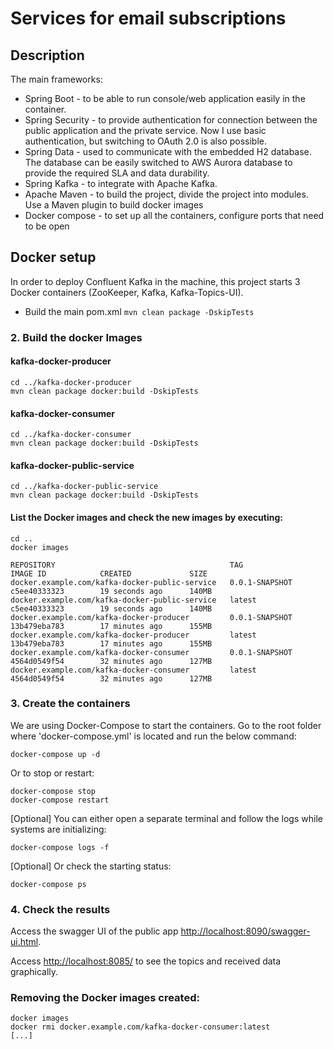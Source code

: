 # Services for email subscriptions


## Description

The main frameworks:

* Spring Boot - to be able to run console/web application easily in the container.
* Spring Security - to provide authentication for connection between the public application and the private service.
Now I use basic authentication, but switching to OAuth 2.0 is also possible.
* Spring Data - used to communicate with the embedded H2 database.
The database can be easily switched to AWS Aurora database to provide the required SLA and data durability.
* Spring Kafka - to integrate with Apache Kafka.
* Apache Maven - to build the project, divide the project into modules. Use a Maven plugin to build docker images
* Docker compose - to set up all the containers, configure ports that need to be open

## Docker setup

In order to deploy Confluent Kafka in the machine, this project starts 3 Docker containers (ZooKeeper, Kafka, Kafka-Topics-UI).

* Build the main pom.xml
`mvn clean package -DskipTests`

### 2. Build the docker Images

#### kafka-docker-producer
```
cd ../kafka-docker-producer
mvn clean package docker:build -DskipTests
```

#### kafka-docker-consumer
```
cd ../kafka-docker-consumer
mvn clean package docker:build -DskipTests
```

#### kafka-docker-public-service
```
cd ../kafka-docker-public-service
mvn clean package docker:build -DskipTests
```

#### List the Docker images and check the new images by executing:
```
cd ..
docker images

REPOSITORY                                       TAG                 IMAGE ID            CREATED             SIZE
docker.example.com/kafka-docker-public-service   0.0.1-SNAPSHOT      c5ee40333323        19 seconds ago      140MB
docker.example.com/kafka-docker-public-service   latest              c5ee40333323        19 seconds ago      140MB
docker.example.com/kafka-docker-producer         0.0.1-SNAPSHOT      13b479eba783        17 minutes ago      155MB
docker.example.com/kafka-docker-producer         latest              13b479eba783        17 minutes ago      155MB
docker.example.com/kafka-docker-consumer         0.0.1-SNAPSHOT      4564d0549f54        32 minutes ago      127MB
docker.example.com/kafka-docker-consumer         latest              4564d0549f54        32 minutes ago      127MB
```

### 3. Create the containers
We are using Docker-Compose to start the containers. Go to the root folder where 'docker-compose.yml' is located and run the below command:
```
docker-compose up -d
```
Or to stop or restart:
```
docker-compose stop
docker-compose restart
```

[Optional] You can either open a separate terminal and follow the logs while systems are initializing:
```
docker-compose logs -f
```
[Optional] Or check the starting status:
```
docker-compose ps
```
### 4. Check the results

Access the swagger UI of the public app <http://localhost:8090/swagger-ui.html>.

Access <http://localhost:8085/> to see the topics and received data graphically.

### Removing the Docker images created:
```
docker images
docker rmi docker.example.com/kafka-docker-consumer:latest
[...]
```
